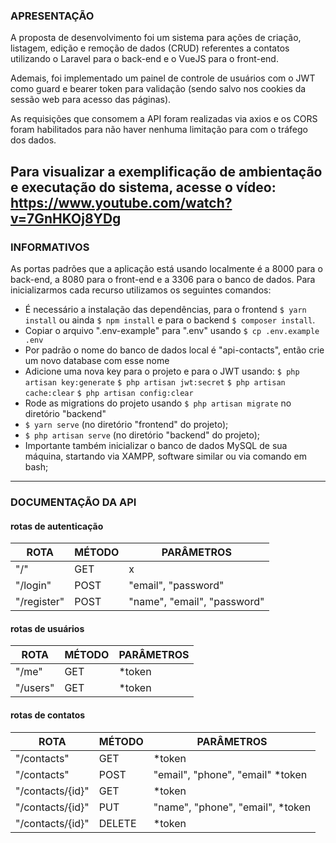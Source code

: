 ### APRESENTAÇÃO

A proposta de desenvolvimento foi um sistema para ações de criação, listagem, edição e remoção de dados (CRUD) referentes a contatos utilizando o Laravel para o back-end e o VueJS para o front-end.

Ademais, foi implementado um painel de controle de usuários com o JWT como guard e bearer token para validação (sendo salvo nos cookies da sessão web para acesso das páginas).

As requisições que consomem a API foram realizadas via axios e os CORS foram habilitados para não haver nenhuma limitação para com o tráfego dos dados.

Para visualizar a exemplificação de ambientação e executação do sistema, acesse o vídeo: https://www.youtube.com/watch?v=7GnHKOj8YDg
---
### INFORMATIVOS

As portas padrões que a aplicação está usando localmente é a 8000 para o back-end, a 8080 para o front-end e a 3306 para o banco de dados. Para inicializarmos cada recurso utilizamos os seguintes comandos:

- É necessário a instalação das dependências, para o frontend `$ yarn install` ou ainda `$ npm install` e para o backend `$ composer install`.
- Copiar o arquivo ".env-example" para ".env" usando `$ cp .env.example .env`
- Por padrão o nome do banco de dados local é "api-contacts", então crie um novo database com esse nome
- Adicione uma nova key para o projeto e para o JWT usando:
    `$ php artisan key:generate`
    `$ php artisan jwt:secret`
    `$ php artisan cache:clear`
    `$ php artisan config:clear`
- Rode as migrations do projeto usando `$ php artisan migrate` no diretório "backend"
- `$ yarn serve` (no diretório "frontend" do projeto);
- `$ php artisan serve` (no diretório "backend" do projeto);
- Importante também inicializar o banco de dados MySQL de sua máquina, startando via XAMPP, software similar ou via comando em bash;


---
### DOCUMENTAÇÃO DA API

#### rotas de autenticação

| ROTA  | MÉTODO | PARÂMETROS |
|------------ |---------------|-----|
| "/"     | GET | x |
| "/login" | POST    | "email", "password" |
| "/register" |POST | "name", "email", "password" |

#### rotas de usuários

| ROTA  | MÉTODO | PARÂMETROS |
|------------ |---------------|-----|
| "/me"     | GET | *token |
| "/users" | GET    | *token |

#### rotas de contatos

| ROTA  | MÉTODO | PARÂMETROS |
|------------ |---------------|-----|
| "/contacts"     | GET | *token |
| "/contacts" | POST    | "email", "phone", "email" *token |
| "/contacts/{id}" |GET | *token |
| "/contacts/{id}" |PUT | "name", "phone", "email", *token |
| "/contacts/{id}" |DELETE | *token |
